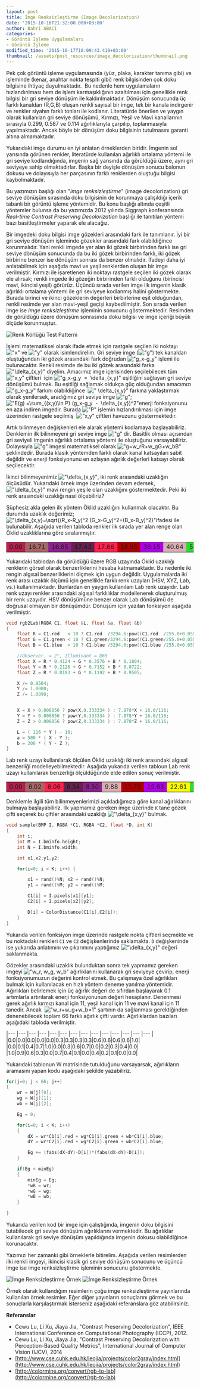 ```yaml
---
layout: post
title: İmge Renksizleştirme (Image Decolorization)
date: '2015-10-16T21:32:00.000+03:00'
author: Bahri ABACI
categories:
- Görüntü İşleme Uygulamaları
- Görüntü İşleme
modified_time: '2015-10-17T18:09:43.410+03:00'
thumbnail: /assets/post_resources/image_decolorization/thumbnail.png
---
```


Pek çok görüntü işleme uygulamasında (yüz, plaka, karakter tanıma gibi)
ve işleminde (kenar, anahtar nokta tespiti gibi) renk bilgisinden çok
doku bilgisine ihtiyaç duyulmaktadır.  Bu nedenle hem uygulamaların
hızlandırılması hem de işlem karmaşıklığının azaltılması için genellikle
renk bilgisi bir gri seviye dönüşüm ile kaldırılmaktadır. Dönüşüm
sonucunda üç farklı kanaldan (R,G,B) oluşan renkli sayısal bir imge, tek
bir kanala indirgenir ve renkler siyahın farklı tonları ile kodlanır.
Literatürde önerilen ve yaygın olarak kullanılan gri seviye dönüşümü,
Kırmızı, Yeşil ve Mavi kanallarının sırasıyla 0.299, 0.587 ve 0.114
ağırlıklarıyla çarpılıp, toplanmasıyla yapılmaktadır. Ancak böyle bir
dönüşüm doku bilgisinin tutulmasını garanti altına almamaktadır.

<!--more-->

Yukarıdaki imge durumu en iyi anlatan örneklerden biridir. İmgenin sol
yarısında görünen renkler, literatürde kullanılan ağırlıklı ortalama
yöntemi ile gri seviye kodlandığında, imgenin sağ yarısında da görüldüğü
üzere, aynı gri seviyeye sahip olmaktadırlar. Başka bir deyişle dönüşüm
sonucu balonun dokusu ve dolayısıyla her parçasının farklı renklerden
oluştuğu bilgisi kaybolmaktadır. 

Bu yazımızın başlığı olan "*imge renksizleştirme*" (image
decolorization) gri seviye dönüşüm sırasında doku bilgisinin de
korunmaya çalışıldığı içerik tabanlı bir görüntü işleme yöntemidir. Bu
konu başlığı altında çeşitli yöntemler bulunsa da bu yazımızda 2012
yılında Siggraph konferansında *Real-time Contrast Preserving
Decolorization* başlığı ile tanıtılan yöntemi bazı basitleştirmeler
yaparak ele alacağız. 

Bir imgedeki doku bilgisi imge gözekleri arasındaki fark ile tanımlanır.
İyi bir gri seviye dönüşüm işleminde gözekler arasındaki fark
olabildiğince korunmalıdır. Yani renkli imgede yer alan iki gözek
birbirinden farklı ise gri seviye dönüşüm sonucunda da bu iki gözek
birbirinden farklı, iki gözek birbirine benzer ise dönüşüm sonrası da
benzer olmalıdır. İfadeyi daha iyi anlatabilmek için aşağıda mavi ve
yeşil renklerden oluşan bir imge verilmiştir. Kırmızı ile işaretlenen
iki noktayı rastgele seçilen iki gözek olarak ele alırsak; renkli imgede
iki gözeğin birbirinden farklı olduğunu (birincisi mavi, ikincisi yeşil)
görürüz. Üçüncü sırada verilen imge ilk imgenin klasik ağırlıklı
ortalama yöntemi ile gri seviyeye kodlanmış halini göstermekte. Burada
birinci ve ikinci gözeklerin değerleri birbirlerine eşit olduğundan,
renkli resimde yer alan mavi-yeşil geçişi kaybedilmiştir. Son sırada
verilen imge ise *imge renksizleştirme* işleminin sonucunu
göstermektedir. Resimden de görüldüğü üzere dönüşüm sonrasında doku
bilgisi ve imge içeriği büyük ölçüde korunmuştur.

![Renk Körlüğü Test Patterni][image_decolorization]

İşlemi matematiksel olarak ifade etmek için rastgele seçilen iki noktayı
 !["x"](https://render.githubusercontent.com/render/math?math=x) ve !["y"](https://render.githubusercontent.com/render/math?math=y) olarak isimlendirelim. Gri seviye imge (!["g"](https://render.githubusercontent.com/render/math?math=g)) tek kanaldan
oluştuğundan iki gözek arasındaki fark doğrudan !["g_x-g_y"](https://render.githubusercontent.com/render/math?math=g_x-g_y) işlemi ile
bulunacaktır. Renkli resimde de bu iki gözek arasındaki farka
!["\delta_{x,y}"](https://render.githubusercontent.com/render/math?math=%5cdelta_%7bx%2cy%7d) diyelim. Amacımız imge içerisinden seçilebilecek tüm
!["x,y"](https://render.githubusercontent.com/render/math?math=x%2cy) çiftleri  için !["g_x-g_y  =  \delta_{x,y}"](https://render.githubusercontent.com/render/math?math=g_x-g_y%20%ffffffc2%ffffffa0%3d%20%ffffffc2%ffffffa0%5cdelta_%7bx%2cy%7d) eşitliğini sağlayan
gri seviye dönüşümü bulmak. Bu eşitliği sağlamak oldukça güç olduğundan
amacımızı !["g_x-g_y"](https://render.githubusercontent.com/render/math?math=g_x-g_y) farkını olabildiğince  ![" \delta_{x,y}"](https://render.githubusercontent.com/render/math?math=%20%5cdelta_%7bx%2cy%7d) farkına
yaklaştırmak olarak yenilersek, aradığımız gri seviye imge !["g"](https://render.githubusercontent.com/render/math?math=g); !["E(g) =\sum_{(x,y)\in P} (g_x-g_y  -  \delta_{x,y})^2"](https://render.githubusercontent.com/render/math?math=E%28g%29%20%3d%5csum_%7b%28x%2cy%29%5cin%20P%7d%20%28g_x-g_y%20%ffffffc2%ffffffa0-%20%ffffffc2%ffffffa0%5cdelta_%7bx%2cy%7d%29%5e2)enerji
fonksiyonunu en aza indiren imgedir. Burada !["P"](https://render.githubusercontent.com/render/math?math=P) işlemin hızlandırılıması
için imge üzerinden rastgele seçilmiş  !["x,y"](https://render.githubusercontent.com/render/math?math=x%2cy) çiftleri havuzunu
göstermektedir.

Artık bilinmeyen değişkenleri ele alarak yöntemi kodlamaya başlayabiliriz. Denklemin ilk bilinmeyeni gri seviye imge !["g"](https://render.githubusercontent.com/render/math?math=g) dir. Basitlik olması açısından gri seviyeli imgenin ağırlıklı ortalama yöntemi ile oluştuğunu varsayabiliriz. Dolayısıyla !["g"](https://render.githubusercontent.com/render/math?math=g) imgesi matematiksel olarak !["g=w_rR+w_gG+w_bB"](https://render.githubusercontent.com/render/math?math=g%3dw_rR%2bw_gG%2bw_bB)şeklindedir. Burada klasik yöntemden farklı olarak kanal katsayıları sabit değildir ve enerji fonksiyonunu en azlayan ağırlık değerleri katsayı olarak seçilecektir.  
  
İkinci bilinmeyenimiz !["\delta_{x,y}"](https://render.githubusercontent.com/render/math?math=%5cdelta_%7bx%2cy%7d), iki renk arasındaki uzaklığın ölçüsüdür. Yukarıdaki örnek imge üzerinden devam edersek, !["\delta_{x,y}"](https://render.githubusercontent.com/render/math?math=%5cdelta_%7bx%2cy%7d) mavi rengin yeşile olan uzaklığını göstermektedir. Peki iki renk arasındaki uzaklığı nasıl ölçebiliriz?

  

Şüphesiz akla gelen ilk yöntem Öklid uzaklığını kullanmak olacaktır. Bu durumda uzaklık değerimiz; !["\delta_{x,y}=\sqrt{(R_x-R_y)^2 (G_x-G_y)^2+(B_x-B_y)^2}"](https://render.githubusercontent.com/render/math?math=%5cdelta_%7bx%2cy%7d%3d%5csqrt%7b%28R_x-R_y%29%5e2%20%28G_x-G_y%29%5e2%2b%28B_x-B_y%29%5e2%7d)ifadesi ile bulunabilir. Aşağıda verilen tabloda renkler ilk sırada yer alan renge olan Öklid uzaklıklarına göre sıralanmıştır.

<table class="spectrum boxed">
<tbody>
<tr>     
<td style="background-color: #b1224c;">0.00</td>
<td style="background-color: #a56666;">16.71</td>
<td style="background-color: #8b228c;">16.85</td>
<td style="background-color: #64224c;">17.43</td>
<td style="background-color: #ff224c;">17.66</td>
<td style="background-color: #b10000;">18.85</td>
<td style="background-color: #b100e8;">36.15</td>
<td style="background-color: #d8afb4;">40.64</td>
<td style="background-color: #2cda30;">51.79</td>
<td style="background-color: #fcff00;">55.57</td>
</tr>
</tbody>
</table>

Yukarıdaki tablodan da görüldüğü üzere RGB uzayında Öklid uzaklığı
renklerin görsel olarak benzerliklerini hesaba katmamaktadır. Bu nedenle
iki rengin algısal benzerliklerini ölçmek için uygun değildir.
Uygulamalarda iki renk arası uzaklık ölçümü için genellikle farklı renk
uzayları (HSV, XYZ, Lab, vs.) kullanılmaktadır. Bunlardan en yaygın
kullanılanı Lab renk uzayıdır. Lab renk uzayı renkler arasındaki algısal
farklılıklar modellenerek oluşturulmuş bir renk uzayıdır. HSV dönüşümüne
benzer olarak Lab dönüşümü de doğrusal olmayan bir dönüşümdür. Dönüşüm
için yazılan fonksiyon aşağıda verilmiştir.

```c
void rgb2Lab(RGBA C1, float &L, float &a, float &b)
{
    float R = C1.red   < 10 ? C1.red  /3294.6:pow((C1.red  /255.0+0.055)/1.055,2.4);
    float G = C1.green < 10 ? C1.green/3294.6:pow((C1.green/255.0+0.055)/1.055,2.4);
    float B = C1.blue  < 10 ? C1.blue /3294.6:pow((C1.blue /255.0+0.055)/1.055,2.4);

    //Observer. = 2°, Illuminant = D65
    float X = R * 0.4124 + G * 0.3576 + B * 0.1804;
    float Y = R * 0.2126 + G * 0.7152 + B * 0.0722;
    float Z = R * 0.0193 + G * 0.1192 + B * 0.9505;

    X /= 0.9504;
    Y /= 1.0000;
    Z /= 1.0890;


    X = X > 0.008856 ? pow(X,0.333334 ) : 7.878*X + 16.0/116;
    Y = Y > 0.008856 ? pow(Y,0.333334 ) : 7.878*Y + 16.0/116;
    Z = Z > 0.008856 ? pow(Z,0.333334 ) : 7.878*Z + 16.0/116;

    L = ( 116 * Y ) - 16;
    a = 500 * ( X - Y );
    b = 200 * ( Y - Z );
}
```
  

Lab renk uzayı kullanılarak ölçülen Öklid uzaklığı iki renk arasındaki algısal benzerliği modelleyebilmektedir. Aşağıda yukarıda verilen tabloun Lab renk uzayı kullanılarak benzerliği ölçüldüğünde elde edilen sonuç verilmiştir.

<table class="spectrum boxed">
<tbody>
<tr>         
<td style="background-color: #b1224c;">0.00</td>
<td style="background-color: #a56666;">6.02</td>
<td style="background-color: #ff224c;">6.06</td>
<td style="background-color: #64224c;">6.34</td>
<td style="background-color: #8b228c;">8.50</td>
<td style="background-color: #d8afb4;">9.88</td>
<td style="background-color: #b10000;">11.70</td>
<td style="background-color: #b100e8;">15.63</td>
<td style="background-color: #fcff00;">22.61</td>
<td style="background-color: #2cda30;">25.64</td>
</tr>
</tbody>
</table>

Denklemle ilgili tüm bilinmeyenlerimizi açıkladığımıza göre kanal ağırlıklarını bulmaya başlayabiliriz. İlk yapmamız gereken imge üzerinde `K` tane gözek çifti seçerek bu çiftler arasındaki uzaklığı !["\delta_{x,y}"](https://render.githubusercontent.com/render/math?math=%5cdelta_%7bx%2cy%7d) bulmak.

```c
void sample(BMP I, RGBA *C1, RGBA *C2, float *D, int K)
{
    int i;
    int M = I.bminfo.height;
    int N = I.bminfo.width;

    int x1,x2,y1,y2;

    for(i=0; i < K; i++) {

        x1 = rand()%N; x2 = rand()%N;
        y1 = rand()%M; y2 = rand()%M;

        C1[i] = I.pixels[x1][y1];
        C2[i] = I.pixels[x2][y2];

        D[i] = ColorDistance(C1[i],C2[i]);
    }
}
```

Yukarıda verilen fonksiyon imge üzerinde rastgele nokta çiftleri seçmekte ve bu noktadaki renkleri `C1` ve `C2` değişkenlerinde saklamakta. `D` değişkeninde ise yukarıda anlatımını ve çıkarımını yaptığımız !["\delta_{x,y}"](https://render.githubusercontent.com/render/math?math=%5cdelta_%7bx%2cy%7d) değeri saklanmakta.

Gözekler arasındaki uzaklık bulunduktan sonra tek yapmamız gereken
imgeyi !["w_r, w_g, w_b"](https://render.githubusercontent.com/render/math?math=w_r%2c%20w_g%2c%20w_b) ağırlıklarını kullanarak gri seviyeye çevirip,
enerji fonksiyonumuzun değerini kontrol etmek. Bu çalışmaya özel
ağırlıkları bulmak için kullanılacak en hızlı yöntem deneme yanılma
yöntemidir. Ağırlıkları belirlemek için üç ağırlık değeri de sıfırdan
başlayarak 0.1 artımlarla artırılarak enerji fonksiyonunun değeri
hesaplanır. Denenmesi gerek ağırlık kırmızı kanal için 11, yeşil kanal
için 11 ve mavi kanal için 11 tanedir. Ancak  !["w_r+w_g+w_b=1"](https://render.githubusercontent.com/render/math?math=w_r%2bw_g%2bw_b%3d1)
şartının da sağlanması gerektiğinden denenebilecek toplam 66 farklı
ağırlık çifti vardır. Ağırlıklardan bazıları aşağıdaki tabloda
verilmiştir.

|--- |--- |--- |--- |--- |--- |--- |--- |--- |--- |--- |--- |--- |--- |
|0.0|0.0|0.0|0.0|0.0|0.3|0.3|0.3|0.3|0.6|0.6|0.6|0.6|1.0|
|0.0|0.1|0.4|0.7|1.0|0.0|0.3|0.6|0.7|0.0|0.2|0.3|0.4|0.0|
|1.0|0.9|0.6|0.3|0.0|0.7|0.4|0.1|0.0|0.4|0.2|0.1|0.0|0.0|

Yukarıdaki tablonun W matrisinde tutulduğunu varsayarsak, ağırlıkların
aramasını yapan kodu aşağıdaki şekilde yazabiliriz.

```c
for(j=0; j < 66; j++) 
{
    wr = W[j][0];
    wg = W[j][1];
    wb = W[j][2];

    Eg = 0;

    for(i=0; i < K; i++) 
    {
        dX = wr*C1[i].red + wg*C1[i].green + wb*C1[i].blue;
        dY = wr*C2[i].red + wg*C2[i].green + wb*C2[i].blue;

        Eg += (fabs(dX-dY)-D[i])*(fabs(dX-dY)-D[i]);
    }

    if(Eg < minEg) 
    {
        minEg = Eg;
        *wR = wr;
        *wG = wg;
        *wB = wb;
    }
                
}
```

Yukarıda verilen kod bir imge için çalıştığında, imgenin doku bilgisini
tutabilecek gri seviye dönüşüm ağırlıklarını vermektedir. Bu ağırlıklar
kullanılarak gri seviye dönüşüm yapıldığında imgenin dokusu
olabildiğince korunacaktır.  
  
Yazımızı her zamanki gibi örneklerle bitirelim. Aşağıda verilen
resimlerden ilki renkli imgeyi, ikincisi klasik gri seviye dönüşüm
sonucunu ve üçüncü imge ise imge renksizleştirme işleminin sonucunu
göstermekte.  
  
![İmge Renksizleştirme Örnek][image_decolor2]
![İmge Renksizleştirme Örnek][image_decolor1]
  
Örnek olarak kullandığım resimlerin çoğu imge renksizleştirme
yayınlarında kullanılan örnek resimler. Eğer diğer yayınların
sonuçlarını görmek ve bu sonuçlarla karşılaştırmak isterseniz aşağıdaki
referanslara göz atabilirsiniz.  
  
**Referanslar**  

*  Cewu Lu, Li Xu, Jiaya Jia, "Contrast Preserving Decolorization", IEEE International Conference on Computational Photography (ICCP), 2012.
*  Cewu Lu, Li Xu, Jiaya Jia, "Contrast Preserving Decolorization with Perception-Based Quality Metrics", International Journal of Computer Vision (IJCV), 2014
*  [http://www.cse.cuhk.edu.hk/leojia/projects/color2gray/index.html](http://www.cse.cuhk.edu.hk/leojia/projects/color2gray/index.html)
*  [http://colormine.org/convert/rgb-to-lab](http://colormine.org/convert/rgb-to-lab)

[RESOURCES]: # (List of the resources used by the blog post)
[image_decolorization]: /assets/post_resources/image_decolorization/image_decolorization.png
[image_decolor1]: /assets/post_resources/image_decolorization/image_decolor1.png
[image_decolor2]: /assets/post_resources/image_decolorization/image_decolor2.png
